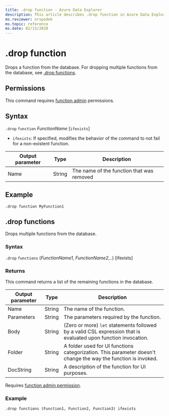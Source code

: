 ```yaml
---
title: .drop function - Azure Data Explorer
description: This article describes .drop function in Azure Data Explorer.
ms.reviewer: orspodek
ms.topic: reference
ms.date: 02/13/2020
---
```

# .drop function

Drops a function from the database.
For dropping multiple functions from the database, see [.drop functions](#drop-functions).

## Permissions

This command requires [function admin](access-control/role-based-authorization.md) permissions.

## Syntax

`.drop` `function` *FunctionName* [`ifexists`]

* `ifexists`: If specified, modifies the behavior of the command to
  not fail for a non-existent function.

|Output parameter |Type |Description
|---|---|--- 
|Name  |String |The name of the function that was removed

## Example

```kusto
.drop function MyFunction1
```

## .drop functions

Drops multiple functions from the database.

### Syntax

`.drop` `functions` (*FunctionName1*, *FunctionName2*,..) [ifexists]

### Returns

This command returns a list of the remaining functions in the database.

|Output parameter |Type |Description
|---|---|--- 
|Name  |String |The name of the function. 
|Parameters  |String |The parameters required by the function.
|Body  |String |(Zero or more) `let` statements followed by a valid CSL expression that is evaluated upon function invocation.
|Folder|String|A folder used for UI functions categorization. This parameter doesn't change the way the function is invoked.
|DocString|String|A description of the function for UI purposes.

Requires [function admin permission](./access-control/role-based-access-control.md).

### Example
 
```kusto
.drop functions (Function1, Function2, Function3) ifexists
```

